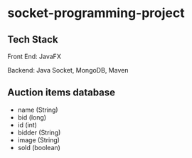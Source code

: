# socket-programming-project

## Tech Stack

Front End: JavaFX

Backend: Java Socket, MongoDB, Maven

## Auction items database
* name (String)
* bid (long)
* id (int)
* bidder (String)
* image (String)
* sold (boolean) 
 
